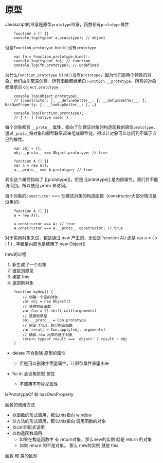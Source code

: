 # 原型

Javascript的继承是原型`prototype`继承，函数都有`prototype`属性
```
    function a () {}
    console.log(typeof a.prototype); // object
```
但是`Function.prototype.bind()`没有`prototype`
```
    var fn = Function.prototype.bind();
    console.log(typeof fn); // function
    console.log(fn.prototype); // undefined
```

为什么`Function.prototype.bind()`没有`prototype`，因为他们是两个特殊的对象，他们由引擎来创建，所有函数都继承自 `Function.__prototype`，所有的对象都继承自 `Object.prototype`
```
    console.log(Object.prototype);
    // {constructor: ƒ, __defineGetter__: ƒ, __defineSetter__: ƒ, hasOwnProperty: ƒ, __lookupGetter__: ƒ, …}

    console.log(Function.prototype);
    // ƒ () { [native code] }
```


每个对象都有 `__proto__` 属性，指向了创建该对象的构造函数的原型`prototype`，通过`_proto_`将对象和原型联系起来组成原型链，得以让对象可以访问到不属于自己的属性。
```
    var obj = {};
    obj.__proto__ === Object.prototype; // true

    function A () {}
    var a = new A();
    a.__proto__ === A.prototype; // true
```
其实这个属性指向了 [[prototype]]，但是 [[prototype]] 是内部属性，我们并不能访问到，所以使用 _proto_ 来访问。



每个对象的`constructor` === 创建该对象的构造函数（constructor大部分情况是没用的）
```
    function A () {}
    a = new A();

    a.constructor === A; // true
    a.constructor === a.__proto__.constructor; // true
```

对于实例对象来说，都是通过 new 产生的，无论是 function A() 还是 var a = { x : 1 } , 字面量内部也是使用了 new Object()

new的过程
1. 新生成了一个对象
2. 链接到原型
3. 绑定 this
4. 返回新对象

```
    function myNew() {
        // 创建一个空的对象
        var obj = new Object()
        // 获得构造函数
        var Con = [].shift.call(arguments)
        // 链接到原型
        obj.__proto__ = Con.prototype
        // 绑定 this，执行构造函数
        var result = Con.apply(obj, arguments)
        // 确保 new 出来的是个对象
        return typeof result === 'object' ? result : obj
    }
```

- delete 不会删除 原型的属性
    - 但是可以删除字面量属性，让原型属性暴露出来

- for in 会调用原型 属性
  - 不调用不可枚举属性

isPrototypeOf 和 hasOwnProperty

函数的调用方法
- 以函数的形式调用，那么this指向 window
- 以方法的形式调用，那么this指向 调用函数的对象
- 以call的形式调用
- 以构造函数调用
  - 如果在构造函数中 有 return对象，那么new的实例 就是 return 的对象
  - 如果 return 的不是对象。 那么 new的实例 就是 this

函数 和 类的区别